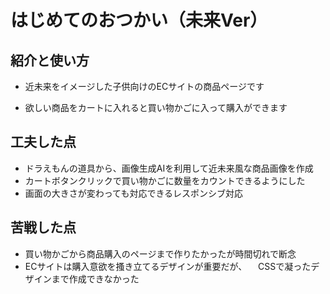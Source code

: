 # はじめてのおつかい（未来Ver）

## 紹介と使い方

  - 近未来をイメージした子供向けのECサイトの商品ページです

  - 欲しい商品をカートに入れると買い物かごに入って購入ができます

## 工夫した点

  - ドラえもんの道具から、画像生成AIを利用して近未来風な商品画像を作成
  - カートボタンクリックで買い物かごに数量をカウントできるようにした
  - 画面の大きさが変わっても対応できるレスポンシブ対応

## 苦戦した点

  - 買い物かごから商品購入のページまで作りたかったが時間切れで断念
  - ECサイトは購入意欲を搔き立てるデザインが重要だが、
  　CSSで凝ったデザインまで作成できなかった
